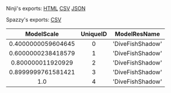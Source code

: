 Ninji's exports: [HTML](https://wuffs.org/acnh/bcsv_140/html/SeafoodShadowInfoParam.html) [CSV](https://wuffs.org/acnh/bcsv_140/csv/SeafoodShadowInfoParam.csv) [JSON](https://wuffs.org/acnh/bcsv_140/json/SeafoodShadowInfoParam.json)

Spazzy's exports: [CSV](JSON)

| ModelScale | UniqueID | ModelResName |
|:--:|:--:|:--:|
| 0.4000000059604645 | 0 | 'DiveFishShadow' | 
| 0.6000000238418579 | 1 | 'DiveFishShadow' | 
| 0.800000011920929 | 2 | 'DiveFishShadow' | 
| 0.8999999761581421 | 3 | 'DiveFishShadow' | 
| 1.0 | 4 | 'DiveFishShadow' | 
